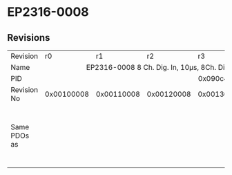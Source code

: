 # EP2316-0008

## Revisions
<table>
<tr>
<td>Revision</td>
<td>r0</td>
<td>r1</td>
<td>r2</td>
<td>r3</td>
<td>r4</td>
<td>r5</td>
<td>r6</td>
</tr>
<tr>
<td>Name</td>
<td colspan=7 align="center">EP2316-0008 8 Ch. Dig. In, 10µs, 8Ch. Dig. Out 24V, 0,5A, Diagnostic, D-SUB25</td>
</tr>
<tr>
<td>PID</td>
<td colspan=7 align="center">0x090c4052</td>
</tr>
<tr>
<td>Revision No</td>
<td>0x00100008</td>
<td>0x00110008</td>
<td>0x00120008</td>
<td>0x00130008</td>
<td>0x00140008</td>
<td>0x00150008</td>
<td>0x00160008</td>
</tr>
<tr>
<td>Same PDOs as</td>
<td colspan=3 align="center"></td>
<td colspan=3 align="center"><a href="EP2316-0003.md">EP2316-0003 r0</a><br/><a href="EP2316-0003.md">EP2316-0003 r1</a><br/><a href="EP2316-0003.md">EP2316-0003 r2</a><br/><a href="EPP2316-0003.md">EPP2316-0003 r0</a><br/><a href="EPP2316-0003.md">EPP2316-0003 r1</a><br/><a href="EPP2316-0008.md">EPP2316-0008 r0</a><br/><a href="EPP2316-0008.md">EPP2316-0008 r1</a></td>
<td><a href="EP2316-0003.md">EP2316-0003 r3</a><br/><a href="EPP2316-0003.md">EPP2316-0003 r2</a><br/><a href="EPP2316-0008.md">EPP2316-0008 r2</a></td>
</tr>
</table>
